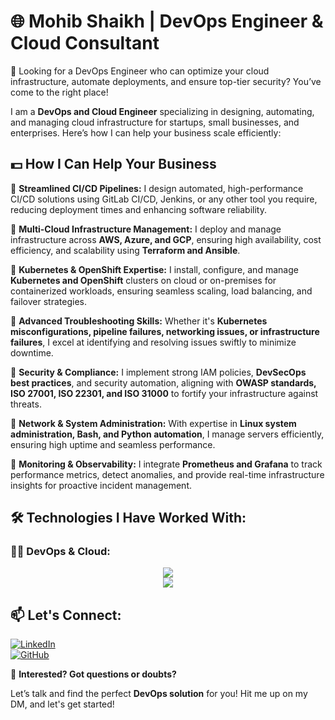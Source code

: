 # 🌐 Mohib Shaikh | DevOps Engineer & Cloud Consultant

👋 Looking for a DevOps Engineer who can optimize your cloud infrastructure, automate deployments, and ensure top-tier security? You’ve come to the right place!

I am a **DevOps and Cloud Engineer** specializing in designing, automating, and managing cloud infrastructure for startups, small businesses, and enterprises. Here’s how I can help your business scale efficiently:

## 💵 How I Can Help Your Business

🔹 **Streamlined CI/CD Pipelines:** I design automated, high-performance CI/CD solutions using GitLab CI/CD, Jenkins, or any other tool you require, reducing deployment times and enhancing software reliability.

🔹 **Multi-Cloud Infrastructure Management:** I deploy and manage infrastructure across **AWS, Azure, and GCP**, ensuring high availability, cost efficiency, and scalability using **Terraform and Ansible**.

🔹 **Kubernetes & OpenShift Expertise:** I install, configure, and manage **Kubernetes and OpenShift** clusters on cloud or on-premises for containerized workloads, ensuring seamless scaling, load balancing, and failover strategies.

🔹 **Advanced Troubleshooting Skills:** Whether it's **Kubernetes misconfigurations, pipeline failures, networking issues, or infrastructure failures**, I excel at identifying and resolving issues swiftly to minimize downtime.

🔹 **Security & Compliance:** I implement strong IAM policies, **DevSecOps best practices**, and security automation, aligning with **OWASP standards, ISO 27001, ISO 22301, and ISO 31000** to fortify your infrastructure against threats.

🔹 **Network & System Administration:** With expertise in **Linux system administration, Bash, and Python automation**, I manage servers efficiently, ensuring high uptime and seamless performance.

🔹 **Monitoring & Observability:** I integrate **Prometheus and Grafana** to track performance metrics, detect anomalies, and provide real-time infrastructure insights for proactive incident management.

## 🛠 Technologies I Have Worked With:

### 👩‍💻 DevOps & Cloud:
<p align="center">
  <img src="https://skillicons.dev/icons?i=azure,aws,linux,bash,python,docker,kubernetes,openshift,terraform,ansible,jenkins,gitlab,github&theme=light" />
  <br>
  <img src="https://skillicons.dev/icons?i=prometheus,grafana,c,java,html,css,js,unity3d&theme=light" />
</p>

## 📫 Let's Connect:
[![LinkedIn](https://img.shields.io/badge/LinkedIn-0A66C2?style=for-the-badge&logo=linkedin&logoColor=white)](https://www.linkedin.com/in/mohib-shaikh-199a8a241/)  
[![GitHub](https://img.shields.io/badge/GitHub-181717?style=for-the-badge&logo=github&logoColor=white)](https://github.com/Mohib-zs)

💬 **Interested? Got questions or doubts?**

Let’s talk and find the perfect **DevOps solution** for you! Hit me up on my DM, and let's get started!
